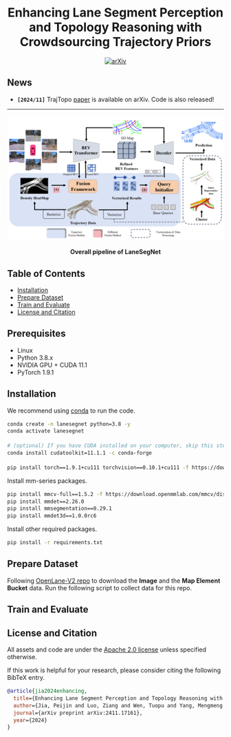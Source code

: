 <div align="center">

# Enhancing Lane Segment Perception and Topology Reasoning with Crowdsourcing Trajectory Priors

[![arXiv](https://img.shields.io/badge/arXiv-2312.16108-479ee2.svg)](https://arxiv.org/abs/2411.17161)


</div>


## News
- **`[2024/11]`** TrajTopo [paper](https://arxiv.org/abs/2411.17161) is available on arXiv. Code is also released!

---

![method](figs/overview.png "Pipeline of TrajTopo")

<div align="center">
<b>Overall pipeline of LaneSegNet</b>
</div>

## Table of Contents

- [Installation](#installation)
- [Prepare Dataset](#prepare-dataset)
- [Train and Evaluate](#train-and-evaluate)
- [License and Citation](#license-and-citation)


## Prerequisites

- Linux
- Python 3.8.x
- NVIDIA GPU + CUDA 11.1
- PyTorch 1.9.1

## Installation

We recommend using [conda](https://docs.conda.io/en/latest/miniconda.html) to run the code.
```bash
conda create -n lanesegnet python=3.8 -y
conda activate lanesegnet

# (optional) If you have CUDA installed on your computer, skip this step.
conda install cudatoolkit=11.1.1 -c conda-forge

pip install torch==1.9.1+cu111 torchvision==0.10.1+cu111 -f https://download.pytorch.org/whl/torch_stable.html
```

Install mm-series packages.
```bash
pip install mmcv-full==1.5.2 -f https://download.openmmlab.com/mmcv/dist/cu111/torch1.9.0/index.html
pip install mmdet==2.26.0
pip install mmsegmentation==0.29.1
pip install mmdet3d==1.0.0rc6
```

Install other required packages.
```bash
pip install -r requirements.txt
```

## Prepare Dataset

Following [OpenLane-V2 repo](https://github.com/OpenDriveLab/OpenLane-V2/blob/v2.1.0/data) to download the **Image** and the **Map Element Bucket** data. Run the following script to collect data for this repo. 

## Train and Evaluate



## License and Citation
All assets and code are under the [Apache 2.0 license](./LICENSE) unless specified otherwise.

If this work is helpful for your research, please consider citing the following BibTeX entry.

``` bibtex
@article{jia2024enhancing,
  title={Enhancing Lane Segment Perception and Topology Reasoning with Crowdsourcing Trajectory Priors},
  author={Jia, Peijin and Luo, Ziang and Wen, Tuopu and Yang, Mengmeng and Jiang, Kun and Cui, Le and Yang, Diange},
  journal={arXiv preprint arXiv:2411.17161},
  year={2024}
}

```


